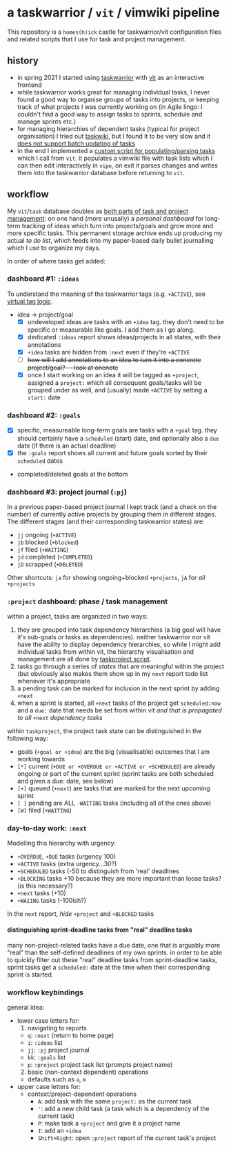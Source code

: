 # a taskwarrior / `vit` / vimwiki pipeline

This repository is a `homes(h)ick` castle for taskwarrior/vit configuration files and related scripts that I use for task and project management.

## history

* in spring 2021 I started using [taskwarrior](https://taskwarrior.org) with [vit](https://github.com/vit-project/vit) as an interactive frontend
* while taskwarrior works great for managing individual tasks, I never found a good way to organise groups of tasks into projects, or keeping track of what projects I was currently working on (in Agile lingo: I couldn't find a good way to assign tasks to sprints, schedule and manage sprints etc.)
* for managing hierarchies of dependent tasks (typical for project organisation) I tried out [taskwiki](https://github.com/tools-life/taskwiki), but I found it to be very slow and it [does not support batch updating of tasks](https://github.com/tools-life/taskwiki/issues/196#issuecomment-634789028)
* in the end I implemented a [custom script for populating/parsing tasks](bin/taskproject) which I call from `vit`. it populates a vimwiki file with task lists which I can then edit interactively in `vipe`, on exit it parses changes and writes them into the taskwarrior database before returning to `vit`.

## workflow

My `vit`/`task` database doubles as [both parts of task and project management](https://medium.com/strong-opinions/daily-planning-the-bulletproof-system-54367a45b422): on one hand (more unusally) a *personal dashboard* for long-term tracking of ideas which turn into projects/goals and grow more and more specific tasks. This permanent storage archive ends up producing my actual *to do list*, which feeds into my paper-based daily bullet journalling which I use to organize my days.

In order of where tasks get added:

### dashboard #1: `:ideas`

To understand the meaning of the taskwarrior tags (e.g. `+ACTIVE`), see [virtual tag logic](https://kevinstadler.github.io/notes/taskwarrior-virtual-tag-logic/).

* idea -> project/goal
  * [X] undeveloped ideas are tasks with an `+idea` tag. they don't need to be specific or measurable like goals. I add them as I go along.
  * [X] dedicated `:ideas` report shows ideas/projects in all states, with their annotations
  * [X] `+idea` tasks are hidden from `:next` even if they're `+ACTIVE`
  * [ ] ~~how will I add annotations to an idea to turn it into a concrete project/goal? -- look at onenote~~
  * [X] once I start working on an idea it will be tagged as `+project`, assigned a `project:` which all consequent goals/tasks will be grouped under as well, and (usually) made `+ACTIVE` by setting a `start:` date

### dashboard #2: `:goals`

* [X] specific, measureable long-term goals are tasks with a `+goal` tag. they should certainly have a `scheduled` (start) date, and optionally also a `due` date (if there is an actual deadline)
* [X] the `:goals` report shows all current and future goals sorted by their `scheduled` dates
* completed/deleted goals at the bottom

### dashboard #3: project journal (`:pj`)

In a previous paper-based project journal I kept track (and a check on the number) of currently active projects by grouping them in different stages. The different stages (and their corresponding taskwarrior states) are:

* `jj` ongoing (`+ACTIVE`)
* `jb` blocked (`+blocked`)
* `jf` filed (`+WAITING`)
* `jd` completed (`+COMPLETED`)
* `jD` scrapped (`+DELETED`)

Other shortcuts: `ja` for showing ongoing+blocked `+projects`, `jA` for *all* `+projects`

### `:project` dashboard: phase / task management

within a project, tasks are organized in two ways:

1. they are grouped into task dependency hierarchies (a big goal will have it's sub-goals or tasks as dependencies). neither taskwarrior nor vit have the ability to display dependency hierarchies, so while I might add individual tasks from within vit, the hierarchy visualisation and management are all done by [taskproject script](bin/taskproject).
2. tasks go through a series of *states* that are meaningful within the project (but obviously also makes them show up in my `next` report todo list whenever it's appropriate
  1. a pending task can be marked for inclusion in the next sprint by adding `+next`
  2. when a sprint is started, all `+next` tasks of the project get `scheduled:now` and a `due:` date that needs be set from within vit *and that is propagated to all `+next` dependency tasks*

within `taskproject`, the project task state can be distinguished in the following way:

* goals (`+goal or +idea`) are the big (visualisable) outcomes that I am working towards
* `[*]` current (`+DUE or +OVERDUE or +ACTIVE or +SCHEDULED`) are already ongoing or part of the current sprint (sprint tasks are both scheduled and given a due: date, see below)
* `[+]` queued (`+next`) are tasks that are marked for the next upcoming sprint
* `[ ]` pending are ALL `-WAITING` tasks (including all of the ones above)
* `[W]` filed (`+WAITING`)

### day-to-day work: `:next`

Modelling this hierarchy with urgency:

* `+OVERDUE`, `+DUE` tasks (urgency 100)
* `+ACTIVE` tasks (extra urgency...30?)
* `+SCHEDULED` tasks (-50 to distinguish from 'real' deadlines
* `+BLOCKING` tasks +10 because they are more important than loose tasks? (is this necessary?)
* `+next` tasks (+10)
* `+WAIING` tasks (-100ish?)

In the `next` report, *hide* `+project` and `+BLOCKED` tasks

#### distinguishing sprint-deadline tasks from "real" deadline tasks

many non-project-related tasks have a due date, one that is arguably more "real" than the self-defined deadlines of my own sprints. in order to be able to quickly filter out these "real" deadline tasks from sprint-deadline tasks, sprint tasks get a `scheduled:` date at the time when their corresponding sprint is started.

### workflow keybindings

general idea:

* lower case letters for:
  1. navigating to reports
    * `q`: `:next` (return to home page)
    * `i`: `:ideas` list
    * `jj`: `:pj` project journal
    * `kk`: `:goals` list
    * `p`: `:project` project task list (prompts project name)
  2. basic (non-context dependent) operations
    * defaults such as `a`, `m`
* upper case letters for:
  * context/project-dependent operations
    * `A`: add task with the same `project:` as the current task
    * `'`: add a new child task (a task which is a dependency of the current task)
    * `P`: make task a `+project` and give it a project name
    * `I`: add an `+idea`
    * `Shift+Right`: open `:project` report of the current task's project

